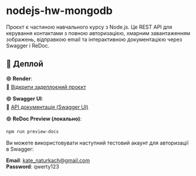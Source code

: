 # nodejs-hw-mongodb

Проєкт є частиною навчального курсу з Node.js. Це REST API для керування контактами з повною авторизацією, хмарним завантаженням зображень, відправкою email та інтерактивною документацією через Swagger і ReDoc.

## 🚀 Деплой

🟢 **Render**:  
🔗 [Відкрити задеплоєний проєкт](https://your-render-url.onrender.com)

🟢 **Swagger UI**:  
🔗 [API документація (Swagger UI)](https://your-render-url.onrender.com/api-docs)

🟢 **ReDoc Preview (локально)**:

```bash
npm run preview-docs
```

Ви можете використовувати наступний тестовий акаунт для авторизації в Swagger:

**Email**: kate_naturkach@gmail.com  
**Password**: qwerty123
